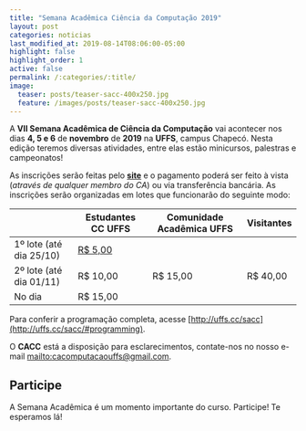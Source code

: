 ```yaml
---
title: "Semana Acadêmica Ciência da Computação 2019"
layout: post
categories: noticias
last_modified_at: 2019-08-14T08:06:00-05:00
highlight: false
highlight_order: 1
active: false
permalink: /:categories/:title/
image:
  teaser: posts/teaser-sacc-400x250.jpg
  feature: /images/posts/teaser-sacc-400x250.jpg
---
```


A **VII Semana Acadêmica de Ciência da Computação** vai acontecer nos dias **4, 5 e 6** de **novembro** de **2019** na **UFFS**, campus Chapecó. Nesta edição teremos diversas atividades, entre elas estão minicursos, palestras e campeonatos!

As inscrições serão feitas pelo [**site**](http://uffs.cc/sacc/) e o pagamento poderá ser feito à vista (*através de qualquer membro do CA*) ou via transferência bancária. As inscrições serão organizadas em lotes que funcionarão do seguinte modo:


| | Estudantes CC UFFS | Comunidade Acadêmica UFFS | Visitantes|
|---|---|---|---|
|1º lote (até dia 25/10)| [R$ 5,00](https://nubank.com.br/pagar/1kdf/ILTq5GOUbS) |
|2º lote (até dia 01/11)| R$ 10,00 | R$ 15,00 | R$ 40,00
|No dia| R$ 15,00 |

Para conferir a programação completa, acesse [http://uffs.cc/sacc](http://uffs.cc/sacc/#programming).

 O **CACC** está a disposição para esclarecimentos, contate-nos no nosso e-mail [mailto:cacomputacaouffs@gmail.com](cacomputacaouffs@gmail.com).

## Participe

A Semana Acadêmica é um momento importante do curso. Participe! Te esperamos lá!
